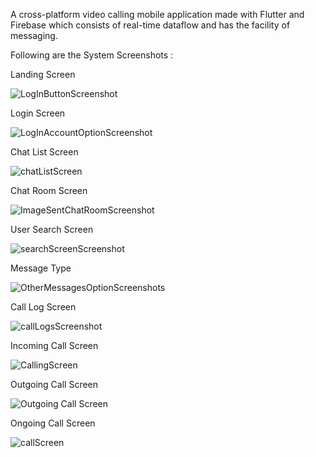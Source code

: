 
A cross-platform video calling mobile application made with Flutter and Firebase which consists of real-time dataflow and has the facility of messaging.

Following are the System Screenshots : 

Landing Screen

![LogInButtonScreenshot](https://user-images.githubusercontent.com/60142323/108967309-5c96cc00-76a5-11eb-8cae-89feab2ca436.png)

Login Screen

![LogInAccountOptionScreenshot](https://user-images.githubusercontent.com/60142323/108967364-6f110580-76a5-11eb-9ef0-a2ac93090abb.png)

Chat List Screen

![chatListScreen](https://user-images.githubusercontent.com/60142323/108967425-85b75c80-76a5-11eb-9a7e-3228f6929fef.png)

Chat Room Screen

![ImageSentChatRoomScreenshot](https://user-images.githubusercontent.com/60142323/108967498-9ec00d80-76a5-11eb-996e-17145ecdb6eb.png)

User Search Screen

![searchScreenScreenshot](https://user-images.githubusercontent.com/60142323/108967583-b8615500-76a5-11eb-994e-2ff605ed27cc.png)

Message Type

![OtherMessagesOptionScreenshots](https://user-images.githubusercontent.com/60142323/108967760-e8105d00-76a5-11eb-93bf-db5da20b05ad.png)

Call Log Screen

![callLogsScreenshot](https://user-images.githubusercontent.com/60142323/108967848-0413fe80-76a6-11eb-9d3d-34d0471bac2a.png)

Incoming Call Screen

![CallingScreen](https://user-images.githubusercontent.com/60142323/108968894-60c3e900-76a7-11eb-9577-8e3030dec954.png)

Outgoing Call Screen

![Outgoing Call Screen](https://user-images.githubusercontent.com/60142323/108969039-8c46d380-76a7-11eb-90e1-f9af40f2a5b0.png)

Ongoing Call Screen

![callScreen](https://user-images.githubusercontent.com/60142323/108969339-b26c7380-76a7-11eb-9a63-d8e472e0a207.png)

